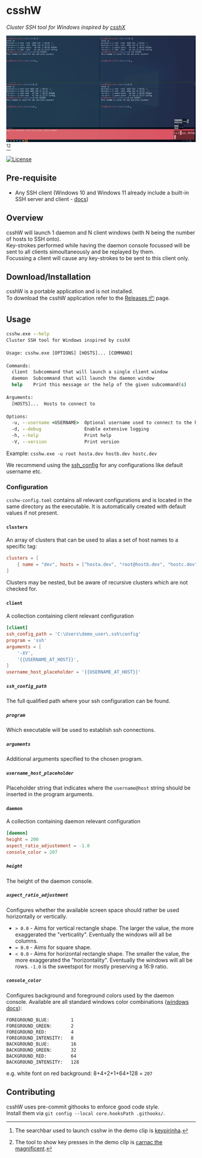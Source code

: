 # csshW
_Cluster SSH tool for Windows inspired by [csshX](https://github.com/brockgr/csshx)_

![csshw demo](https://github.com/whme/csshw/blob/21d218db0d2c0366d413dad8379bdc9544f75bf8/demo/csshw.gif)[^1][^2]

[![License](https://img.shields.io/badge/License-Apache_2.0-blue.svg)](https://opensource.org/licenses/Apache-2.0)

## Pre-requisite
- Any SSH client (Windows 10 and Windows 11 already include a built-in SSH server and client - [docs](https://learn.microsoft.com/en-us/windows/terminal/tutorials/ssh))

## Overview
csshW will launch 1 daemon and N client windows (with N being the number of hosts to SSH onto).<br>
Key-strokes performed while having the daemon console focussed will be sent to all clients simoultaneously and be replayed by them.<br>
Focussing a client will cause any key-strokes to be sent to this client only.

## Download/Installation
csshW is a portable application and is not installed.<br>
To download the csshW application refer to the [Releases 📦](https://github.com/whme/csshw/releases) page.

## Usage

```cmd
csshw.exe --help
Cluster SSH tool for Windows inspired by csshX

Usage: csshw.exe [OPTIONS] [HOSTS]... [COMMAND]

Commands:
  client  Subcommand that will launch a single client window
  daemon  Subcommand that will launch the daemon window
  help    Print this message or the help of the given subcommand(s)

Arguments:
  [HOSTS]...  Hosts to connect to

Options:
  -u, --username <USERNAME>  Optional username used to connect to the hosts
  -d, --debug                Enable extensive logging
  -h, --help                 Print help
  -V, --version              Print version
```
Example:
`csshw.exe -u root hosta.dev hostb.dev hostc.dev`

We recommend using the [ssh_config](https://linux.die.net/man/5/ssh_config) for any configurations like default username etc.

### Configuration

`csshw-config.toml` contains all relevant configurations and is located in the same directory as the executable.
It is automatically created with default values if not present.

#### `clusters`
An array of clusters that can be used to alias a set of host names to a specific tag:
```toml
clusters = [
    { name = "dev", hosts = ["hosta.dev", "root@hostb.dev", "hostc.dev"] }
]
```
Clusters may be nested, but be aware of recursive clusters which are not checked for.

#### `client`
A collection containing client relevant configuration
``` toml
[client]
ssh_config_path = 'C:\Users\demo_user\.ssh\config'
program = 'ssh'
arguments = [
    '-XY',
    '{{USERNAME_AT_HOST}}',
]
username_host_placeholder = '{{USERNAME_AT_HOST}}'
```

##### `ssh_config_path`
The full qualified path where your ssh configuration can be found.

##### `program`
Which executable will be used to establish ssh connections.

##### `arguments`
Additional arguments specified to the chosen program.

##### `username_host_placeholder`
Placeholder string that indicates where the `username@host` string should be inserted in the program arguments.

#### `daemon`
A collection containing daemon relevant configuration
``` toml
[daemon]
height = 200
aspect_ratio_adjustement = -1.0
console_color = 207
```

##### `height`
The height of the daemon console.

##### `aspect_ratio_adjustment`
Configures whether the available screen space should rather be used horizontally or vertically.
* `> 0.0` - Aims for vertical rectangle shape.
  The larger the value, the more exaggerated the "verticality".
  Eventually the windows will all be columns.
* `= 0.0` - Aims for square shape.
* `< 0.0` - Aims for horizontal rectangle shape.
  The smaller the value, the more exaggerated the "horizontality".
  Eventually the windows will all be rows.
  `-1.0` is the sweetspot for mostly preserving a 16:9 ratio.

##### `console_color`
Configures background and foreground colors used by the daemon console.
Available are all standard windows color combinations ([windows docs](https://learn.microsoft.com/en-us/windows/console/console-screen-buffers#character-attributes)):
```
FOREGROUND_BLUE:        1
FOREGROUND_GREEN:       2
FOREGROUND_RED:         4
FOREGROUND_INTENSITY:   8
BACKGROUND_BLUE:        16
BACKGROUND_GREEN:       32
BACKGROUND_RED:         64
BACKGROUND_INTENSITY:   128
```
e.g. white font on red background: 8+4+2+1+64+128 = `207`

## Contributing
csshW uses pre-commit githooks to enforce good code style.<br>
Install them via ``git config --local core.hooksPath .githooks/``.

[^1]: The searchbar used to launch csshw in the demo clip is [keypirinha](https://keypirinha.com/).
[^2]: The tool to show key presses in the demo clip is [carnac the magnificent](http://carnackeys.com/).
